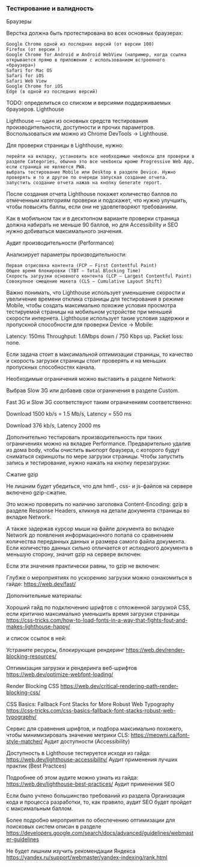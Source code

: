  ### Тестирование и валидность
 
 Браузеры

Верстка должна быть протестирована во всех основных браузерах:

    Google Chrome одной из последних версий (от версии 100)
    Firefox (от версии )
    Google Chrome for Android и Android WebView (например, когда ссылка открывается прямо в приложении с использованием встроенного «браузера»)
    Safari for Mac OS
    Safari for iOS
    Safari Web View
    Google Chrome for iOS
    Edge (в одной из последних версий)

TODO: определиться со списком и версиями поддерживаемых браузеров.
Lighthouse

Lighthouse — один из основных средств тестирования производительности, доступности и прочих параметров. Воспользоваться им можно из Chrome DevTools → Lighthouse.

Для проверки страницы в Lighthouse, нужно:

    перейти на вкладку, установить все необходимые чекбоксы для проверки в разделе Categories, обычно это все чекбоксы кроме Progressive Web App, если страница не является PWA.
    выбрать тестирование Mobile или Desktop в разделе Device. Нужно проверять и то и другое по очереди запуская создание отчета.
    запустить создание отчета нажав на кнопку Generate report.



После создания отчета Lighthouse покажет количество баллов по отмеченным категориям проверки и подскажет, что нужно улучшить, чтобы повысить баллы, если они не удовлетворяют требованиям.

Как в мобильном так и в десктопном варианте проверки страница должна набирать не меньше 90 баллов, но для Accessibility и SEO нужно добиваться максимального значения.



Аудит производительности (Performance)

Анализирует параметры производительности:

    Первая отрисовка контента (FCP — First Contentful Paint)
    Общее время блокировки (TBT — Total Blocking Time)
    Скорость загрузки основного контента (LCP — Largest Contentful Paint)
    Совокупное смещение макета (CLS — Cumulative Layout Shift)

Важно понимать, что Lighthouse использует уменьшение скорости и увеличение времени отклика страницы для тестирования в режиме Mobile, чтобы создать максимально похожие условия просмотра тестируемой страницы на мобильном устройстве при меньшей скорости интернета. Lighthouse использует такие условия задержки и пропускной способности для проверки Device → Mobile:

Latency: 150ms
Throughput: 1.6Mbps down / 750 Kbps up.
Packet loss: none.

Если задача стоит в максимальной оптимизации страницы, то качество и скорость загрузки страницы стоит проверять и на меньших пропускных способностях канала.

Необходимые ограничения можно выставить в разделе Network:


Выбрав Slow 3G или добавив свои ограничения в разделе Custom.

Fast 3G и Slow 3G соответствуют таким ограничениям соответственно:

Download 1500 kb/s = 1.5 Mb/s,
Latency = 550 ms

Download 376 kb/s,
Latency 2000 ms

Дополнительно тестировать производительность при таких ограничениях можно на вкладке Performance. Предварительно удалив из дома body, чтобы очистить вьюпорт браузера, с которого будут сниматься скриншоты по мере загрузки страницы. Чтобы запустить запись и тестирование, нужно нажать на кнопку перезагрузки:


Сжатие gzip

Не лишним будет убедиться, что для hmtl-, css- и js-файлов на сервере включено gzip-сжатие.

Это можно проверить по наличию заголовка Content-Encoding: gzip в разделе Response Headers, кликнув на детали документа страницы во вкладке Network.

А также задержав курсор мыши на файле документа во вкладке Network до появления информационного попапа со сравнением количества переданных данных и размера самого файла документа. Если количество данных сильно отличается от испходного документа в меньшую сторону, значит gzip на сервере включен:

Если эти значения практически равны, то gzip не включен:

Глубже о мероприятиях по ускорению загрузки можно ознакомиться в гайде: https://web.dev/fast/


Дополнительные материалы: 

Хороший гайд по подключению шрифтов с отложенной загрузкой CSS, если критично максимально уменьшить время загрузки страницы https://css-tricks.com/how-to-load-fonts-in-a-way-that-fights-fout-and-makes-lighthouse-happy/

и список ссылок в ней:

Устраните ресурсы, блокирующие рендеринг https://web.dev/render-blocking-resources/

Оптимизация загрузки и рендеринга веб-шрифтов https://web.dev/optimize-webfont-loading/

Render Blocking CSS https://web.dev/critical-rendering-path-render-blocking-css/

CSS Basics: Fallback Font Stacks for More Robust Web Typography https://css-tricks.com/css-basics-fallback-font-stacks-robust-web-typography/

Сервис для сравнения шрифтов, и подбора максимально похожего, чтобы минимизировать значение метрики CLS: https://meowni.ca/font-style-matcher/
Аудит доступности (Accessibility)

Доступность в Lighthouse тестируется исходя из гайда:  https://web.dev/lighthouse-accessibility/
Аудит применения лучших практик (Best Practces)

Подробнее об этом аудите можно узнать из гайда: https://web.dev/lighthouse-best-practices/
Аудит применения SEO

Если было учтено большинство требований из раздела Организация кода и процесса разработки, то, как правило, аудит SEO будет пройдет с максимальным баллом.

Более подробно мероприятия по обеспечению оптимизации для поисковых систем описан в разделе https://developers.google.com/search/docs/advanced/guidelines/webmaster-guidelines

Не будет лишним изучить рекомендации Яндекса https://yandex.ru/support/webmaster/yandex-indexing/rank.html